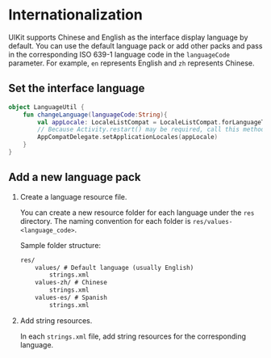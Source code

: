 # Internationalization

UIKit supports Chinese and English as the interface display language by default. You can use the default language pack or add other packs and pass in the corresponding ISO 639-1 language code in the `languageCode` parameter. For example, `en` represents English and `zh` represents Chinese.

## Set the interface language

```kotlin
object LanguageUtil {
    fun changeLanguage(languageCode:String){
        val appLocale: LocaleListCompat = LocaleListCompat.forLanguageTags(languageCode)
        // Because Activity.restart() may be required, call this method on the main thread.
        AppCompatDelegate.setApplicationLocales(appLocale)
    }
}
```

## Add a new language pack

1. Create a language resource file.

    You can create a new resource folder for each language under the `res` directory. The naming convention for each folder is `res/values-<language_code>`.
    
    Sample folder structure:
    
    ```xml
    res/
        values/ # Default language (usually English)
            strings.xml
        values-zh/ # Chinese
            strings.xml
        values-es/ # Spanish
            strings.xml
    ```

1. Add string resources.

    In each `strings.xml` file, add string resources for the corresponding language.